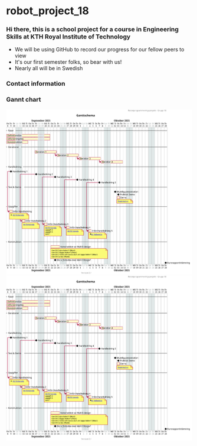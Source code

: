 # robot_project_18

### Hi there, this is a school project for a course in Engineering Skills at KTH Royal Institute of Technology
- We will be using GitHub to record our progress for our fellow peers to view
- It's our first semester folks, so bear with us!
- Nearly all will be in Swedish

### Contact information

### Gannt chart

![Ganttschema](https://raw.githubusercontent.com/MattiasLindgren278/robot_project_18/main/PlantUML/GANTT.svg)
<img src="https://raw.githubusercontent.com/MattiasLindgren278/robot_project_18/main/PlantUML/GANTT.svg">
